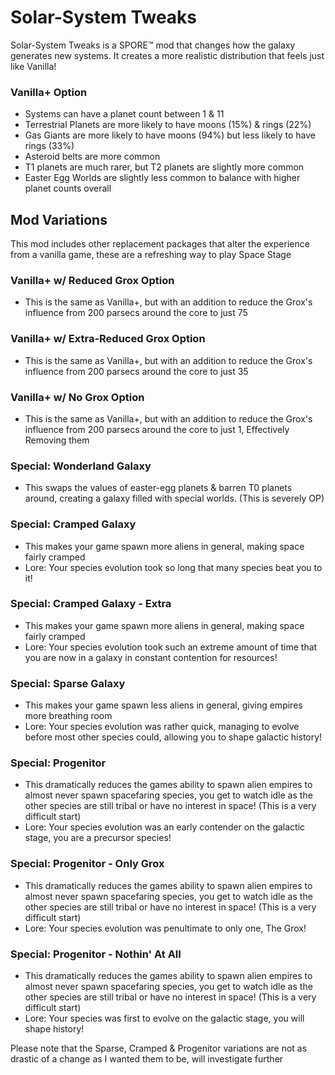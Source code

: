 # Solar-System Tweaks
Solar-System Tweaks is a SPORE™ mod that changes how the galaxy generates new systems. It creates a more realistic distribution that feels just like Vanilla!

### Vanilla+ Option
- Systems can have a planet count between 1 & 11
- Terrestrial Planets are more likely to have moons (15%) & rings (22%)
- Gas Giants are more likely to have moons (94%) but less likely to have rings (33%)
- Asteroid belts are more common
- T1 planets are much rarer, but T2 planets are slightly more common
- Easter Egg Worlds are slightly less common to balance with higher planet counts overall

## Mod Variations
This mod includes other replacement packages that alter the experience from a vanilla game, these are a refreshing way to play Space Stage

### Vanilla+ w/ Reduced Grox Option
- This is the same as Vanilla+, but with an addition to reduce the Grox's influence from 200 parsecs around the core to just 75

### Vanilla+ w/ Extra-Reduced Grox Option
- This is the same as Vanilla+, but with an addition to reduce the Grox's influence from 200 parsecs around the core to just 35

### Vanilla+ w/ No Grox Option
- This is the same as Vanilla+, but with an addition to reduce the Grox's influence from 200 parsecs around the core to just 1, Effectively Removing them

### Special: Wonderland Galaxy
- This swaps the values of easter-egg planets & barren T0 planets around, creating a galaxy filled with special worlds. (This is severely OP)

### Special: Cramped Galaxy
- This makes your game spawn more aliens in general, making space fairly cramped
- Lore: Your species evolution took so long that many species beat you to it!

### Special: Cramped Galaxy - Extra
- This makes your game spawn more aliens in general, making space fairly cramped
- Lore: Your species evolution took such an extreme amount of time that you are now in a galaxy in constant contention for resources!

### Special: Sparse Galaxy
- This makes your game spawn less aliens in general, giving empires more breathing room
- Lore: Your species evolution was rather quick, managing to evolve before most other species could, allowing you to shape galactic history!

### Special: Progenitor
- This dramatically reduces the games ability to spawn alien empires to almost never spawn spacefaring species, you get to watch idle as the other species are still tribal or have no interest in space! (This is a very difficult start)
- Lore: Your species evolution was an early contender on the galactic stage, you are a precursor species!

### Special: Progenitor - Only Grox
- This dramatically reduces the games ability to spawn alien empires to almost never spawn spacefaring species, you get to watch idle as the other species are still tribal or have no interest in space! (This is a very difficult start)
- Lore: Your species evolution was penultimate to only one, The Grox!

### Special: Progenitor - Nothin' At All
- This dramatically reduces the games ability to spawn alien empires to almost never spawn spacefaring species, you get to watch idle as the other species are still tribal or have no interest in space! (This is a very difficult start)
- Lore: Your species was first to evolve on the galactic stage, you will shape history!

Please note that the Sparse, Cramped & Progenitor variations are not as drastic of a change as I wanted them to be, will investigate further
